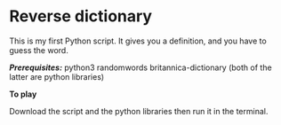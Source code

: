 # Reverse dictionary 
This is my first Python script. It gives you a definition, and you have to guess the word.

***Prerequisites:*** python3 randomwords britannica-dictionary (both of the latter are python libraries)

**To play**

Download the script and the python libraries then run it in the terminal.
